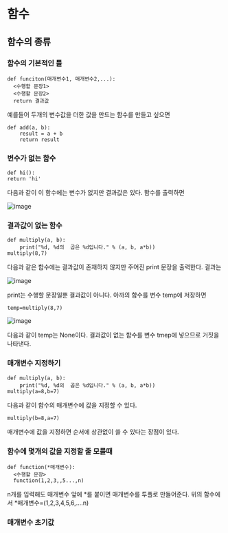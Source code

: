 # 함수

## 함수의 종류

### 함수의 기본적인 틀
```
def funciton(매개변수1, 매개변수2,...):
  <수행할 문장1>
  <수행할 문장2>
  return 결과값
```
예를들어 두개의 변수값을 더한 값을 만드는 함수를 만들고 싶으면
```
def add(a, b): 
    result = a + b 
    return result
```

### 변수가 없는 함수

```
def hi():
return 'hi'

```
다음과 같이 이 함수에는 변수가 없지만 결과값은 있다. 함수를 출력하면

![image](https://user-images.githubusercontent.com/100903674/192299167-4f29e3f0-b2ba-41a9-9500-fd18c445c307.png)

### 결과값이 없는 함수

```
def multiply(a, b): 
    print("%d, %d의  곱은 %d입니다." % (a, b, a*b))
multiply(8,7)

```
다음과 같은 함수에는 결과값이 존재하지 않지만 주어진 print 문장을 출력한다. 결과는

![image](https://user-images.githubusercontent.com/100903674/192300023-be6718b9-aaa9-461b-8c58-ca4e9e3f5d49.png)

print는 수행할 문장일뿐 결과값이 아니다. 아까의 함수를 변수 temp에 저장하면
```
temp=multiply(8,7)
```

![image](https://user-images.githubusercontent.com/100903674/192300672-df82c073-2f11-48f8-bccf-86b0fd540b70.png)

다음과 같이 temp는 None이다. 결과값이 없는 함수를 변수  tmep에 넣으므로 거짓을 나타낸다.
### 매개변수 지정하기
```
def multiply(a, b): 
    print("%d, %d의  곱은 %d입니다." % (a, b, a*b))
multiply(a=8,b=7)

```


다음과 같이 함수의 매개변수에 값을 지정할 수 있다.

```
multiply(b=8,a=7)
```
매개변수에 값을 지정하면 순서에 상관없이 쓸 수 있다는 장점이 있다.

### 함수에 몇개의 값을 지정할 줄 모를때
```
def function(*매개변수):
  <수행할 문장>
  function(1,2,3,,5...,n)
```
n개를 입력해도 매개변수 앞에 *를 붙이면 매개변수를 투플로 만들어준다. 위의 함수에서 *매개변수=(1,2,3,4,5,6,....n)


### 매개변수 초기값 


